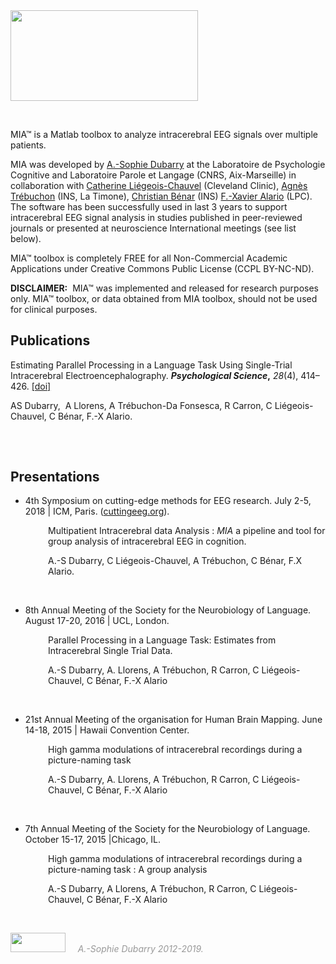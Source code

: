 <img class="alignnone size-medium wp-image-289" src="http://www.neurotrack.fr/wp-content/uploads/2018/05/mia_newlogo3-300x145.png" alt="" width="300" height="145" />

&nbsp;

MIA™ is a Matlab toolbox to analyze intracerebral EEG signals over multiple patients.

MIA was developed by <a href="http://www.neurotrack.fr/contact/">A.-Sophie Dubarry</a> at the Laboratoire de Psychologie Cognitive and Laboratoire Parole et Langage (CNRS, Aix-Marseille) in collaboration with <a href="https://www.researchgate.net/profile/Catherine_Liegeois-Chauvel">Catherine Liégeois-Chauvel</a> (Cleveland Clinic), <a href="http://ins.univ-amu.fr/research-teams/team-member/a.trebuchon/">Agnès Trébuchon</a> (INS, La Timone), <a href="http://ins.univ-amu.fr/fr/research-teams/team-member/c.benar/">Christian Bénar</a> (INS) <a href="https://lpc.univ-amu.fr/fr/profile/alario-francois-xavier">F.-Xavier Alario</a> (LPC). The software has been successfully used in last 3 years to support intracerebral EEG signal analysis in studies published in peer-reviewed journals or presented at neuroscience International meetings (see list below).

MIA™ toolbox is completely FREE for all Non-Commercial Academic Applications under Creative Commons Public License (CCPL BY-NC-ND).

<strong>DISCLAIMER:</strong>  MIA™ was implemented and released for research purposes only. MIA™ toolbox, or data obtained from MIA toolbox, should not be used for clinical purposes.

<h2>Publications</h2>
Estimating Parallel Processing in a Language Task Using Single-Trial Intracerebral Electroencephalography. <strong><em>Psychological Science</em>,</strong> <em>28</em>(4), 414–426. <a href="http://doi.org/10.1177/0956797616681296">[doi]</a>

AS Dubarry,  A Llorens, A Trébuchon-Da Fonsesca, R Carron, C Liégeois-Chauvel, C Bénar, F.-X Alario.
<h2></h2>
&nbsp;
<h2>Presentations</h2>
<ul>
 	<li>4th Symposium on cutting-edge methods for EEG research. July 2-5, 2018 | ICM, Paris. (<a href="http://cuttingeeg.org">cuttingeeg.org</a>).</li>
</ul>
<p style="padding-left: 60px;">Multipatient Intracerebral data Analysis : <em>MIA</em> a pipeline and tool for group analysis of intracerebral EEG in cognition.</p>
<p style="padding-left: 60px;">A.-S Dubarry, C Liégeois-Chauvel, A Trébuchon, C Bénar, F.X Alario.</p>
&nbsp;
<ul>
 	<li>8th Annual Meeting of the Society for the Neurobiology of Language. August 17-20, 2016 | UCL, London.</li>
</ul>
<p style="padding-left: 60px;">Parallel Processing in a Language Task: Estimates from Intracerebral Single Trial Data.</p>
<p style="padding-left: 60px;">A.-S Dubarry, A. Llorens, A Trébuchon, R Carron, C Liégeois-Chauvel, C Bénar, F.-X Alario</p>
&nbsp;
<ul>
 	<li>21st Annual Meeting of the organisation for Human Brain Mapping. June 14-18, 2015 | Hawaii Convention Center.</li>
</ul>
<p style="padding-left: 60px;">High gamma modulations of intracerebral recordings during a picture-naming task</p>
<p style="padding-left: 60px;">A.-S Dubarry, A. Llorens, A Trébuchon, R Carron, C Liégeois-Chauvel, C Bénar, F.-X Alario</p>
&nbsp;
<ul>
 	<li>7th Annual Meeting of the Society for the Neurobiology of Language. October 15-17, 2015 |Chicago, IL.</li>
</ul>
<p style="padding-left: 60px;">High gamma modulations of intracerebral recordings during a picture-naming task : A group analysis</p>
<p style="padding-left: 60px;">A.-S Dubarry, A Llorens, A Trébuchon, R Carron, C Liégeois- Chauvel, C Bénar, F.-X Alario</p>
&nbsp;

<img class="alignnone size-full wp-image-284" src="http://www.neurotrack.fr/wp-content/uploads/2018/05/Copyrigth.png" alt="" width="88" height="31" />   <span style="color: #999999;">  <em>A.-Sophie Dubarry 2012-2019.</em></span>

&nbsp;
